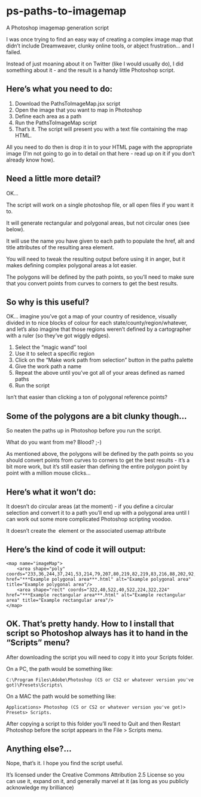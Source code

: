 ps-paths-to-imagemap
====================

A Photoshop imagemap generation script

I was once trying to find an easy way of creating a complex image map that didn’t include Dreamweaver, clunky online tools, or abject frustration... and I failed.

Instead of just moaning about it on Twitter (like I would usually do), I did something about it - and the result is a handy little Photoshop script.

## Here’s what you need to do:

1. Download the PathsToImageMap.jsx script
2. Open the image that you want to map in Photoshop
3. Define each area as a path
4. Run the PathsToImageMap script
5. That’s it. The script will present you with a text file containing the map HTML.

All you need to do then is drop it in to your HTML page with the appropriate image (I’m not going to go in to detail on that here - read up on it if you don’t already know how).

## Need a little more detail?

OK...

The script will work on a single photoshop file, or all open files if you want it to.

It will generate rectangular and polygonal areas, but not circular ones (see below).

It will use the name you have given to each path to populate the href, alt and title attributes of the resulting area element.

You will need to tweak the resulting output before using it in anger, but it makes defining complex polygonal areas a lot easier.

The polygons will be defined by the path points, so you’ll need to make sure that you convert points from curves to corners to get the best results.

## So why is this useful?

OK... imagine you’ve got a map of your country of residence, visually divided in to nice blocks of colour for each state/county/region/whatever, and let’s also imagine that those regions weren’t defined by a cartographer with a ruler (so they’ve got wiggly edges).

1. Select the “magic wand” tool
2. Use it to select a specific region
3. Click on the “Make work path from selection” button in the paths palette
4. Give the work path a name
5. Repeat the above until you’ve got all of your areas defined as named paths
6. Run the script

Isn’t that easier than clicking a ton of polygonal reference points?

## Some of the polygons are a bit clunky though...

So neaten the paths up in Photoshop before you run the script.

What do you want from me? Blood? ;-)

As mentioned above, the polygons will be defined by the path points so you should convert points from curves to corners to get the best results - it’s a bit more work, but it’s still easier than defining the entire polygon point by point with a million mouse clicks…

## Here’s what it won’t do:

It doesn’t do circular areas (at the moment) - if you define a circular selection and convert it to a path you’ll end up with a polygonal area until I can work out some more complicated Photoshop scripting voodoo.

It doesn’t create the <img> element or the associated usemap attribute

## Here’s the kind of code it will output:

    <map name="imageMap">
        <area shape="poly" coords="233,36,244,37,241,53,214,79,207,80,219,82,219,83,216,88,202,92,202,94,203,94,213,90,202,99,202,100,231,88,278,94,280,102,257,151,234,163,249,158,253,166,253,167,217,169,218,164,202,160,207,156,194,154,193,153,199,129,194,123,169,123,164,115,169,110,172,113,163,108,167,102,160,104,159,97,161,93,170,95,162,86,165,86,167,85,162,77,165,77,168,83,169,81,167,75,168,75,179,78,176,75,184,80,173,65,179,65,179,64,176,57,188,58,183,53,182,50,186,50,184,43,190,37,197,41,194,46,199,40,204,41,203,45,235,40,235,39,170,102,168,106,172,102" href="***Example polygonal area***.html" alt="Example polygonal area" title="Example polygonal area"/>
        <area shape="rect" coords="322,40,522,40,522,224,322,224" href="***Example rectangular area***.html" alt="Example rectangular area" title="Example rectangular area"/>
    </map>

## OK. That’s pretty handy. How to I install that script so Photoshop always has it to hand in the “Scripts” menu?

After downloading the script you will need to copy it into your Scripts folder.

On a PC, the path would be something like:

    C:\Program Files\Adobe\Photoshop (CS or CS2 or whatever version you've got)\Presets\Scripts\

On a MAC the path would be something like:

    Applications> Photoshop (CS or CS2 or whatever version you've got)> Presets> Scripts.

After copying a script to this folder you’ll need to Quit and then Restart Photoshop before the script appears in the File > Scripts menu.

## Anything else?…

Nope, that’s it. I hope you find the script useful.

It’s licensed under the Creative Commons Attribution 2.5 License so you can use it, expand on it, and generally marvel at it (as long as you publicly acknowledge my brilliance)
